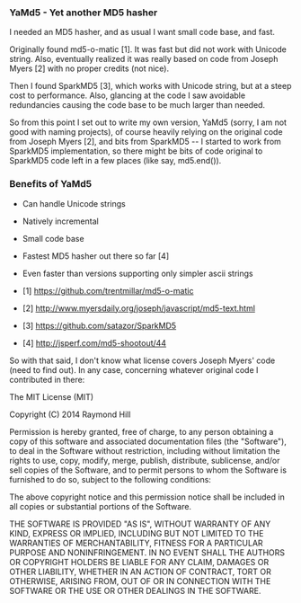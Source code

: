 ### YaMd5 - Yet another MD5 hasher

I needed an MD5 hasher, and as usual I want small code base, and fast.

Originally found md5-o-matic [1]. It was fast but did not work with Unicode
string. Also, eventually realized it was really based on code from
Joseph Myers [2] with no proper credits (not nice).

Then I found SparkMD5 [3], which works with Unicode string, but at a steep
cost to performance. Also, glancing at the code I saw avoidable redundancies
causing the code base to be much larger than needed.

So from this point I set out to write my own version, YaMd5 (sorry, I am
not good with naming projects), of course heavily relying on the original
code from Joseph Myers [2], and bits from SparkMD5 -- I started to work from
SparkMD5 implementation, so there might be bits of code original to SparkMD5
code left in a few places (like say, md5.end()).

### Benefits of YaMd5

- Can handle Unicode strings
- Natively incremental
- Small code base
- Fastest MD5 hasher out there so far [4]
- Even faster than versions supporting only simpler ascii strings

- [1] <https://github.com/trentmillar/md5-o-matic>
- [2] <http://www.myersdaily.org/joseph/javascript/md5-text.html>
- [3] <https://github.com/satazor/SparkMD5>
- [4] <http://jsperf.com/md5-shootout/44>

So with that said, I don't know what license covers Joseph Myers' code (need
to find out). In any case, concerning whatever original code I contributed in
there:

The MIT License (MIT)

Copyright (C) 2014 Raymond Hill

Permission is hereby granted, free of charge, to any person obtaining a copy
of this software and associated documentation files (the "Software"), to deal
in the Software without restriction, including without limitation the rights
to use, copy, modify, merge, publish, distribute, sublicense, and/or sell
copies of the Software, and to permit persons to whom the Software is
furnished to do so, subject to the following conditions:

The above copyright notice and this permission notice shall be included in
all copies or substantial portions of the Software.

THE SOFTWARE IS PROVIDED "AS IS", WITHOUT WARRANTY OF ANY KIND, EXPRESS OR
IMPLIED, INCLUDING BUT NOT LIMITED TO THE WARRANTIES OF MERCHANTABILITY,
FITNESS FOR A PARTICULAR PURPOSE AND NONINFRINGEMENT. IN NO EVENT SHALL THE
AUTHORS OR COPYRIGHT HOLDERS BE LIABLE FOR ANY CLAIM, DAMAGES OR OTHER
LIABILITY, WHETHER IN AN ACTION OF CONTRACT, TORT OR OTHERWISE, ARISING FROM,
OUT OF OR IN CONNECTION WITH THE SOFTWARE OR THE USE OR OTHER DEALINGS IN
THE SOFTWARE.
